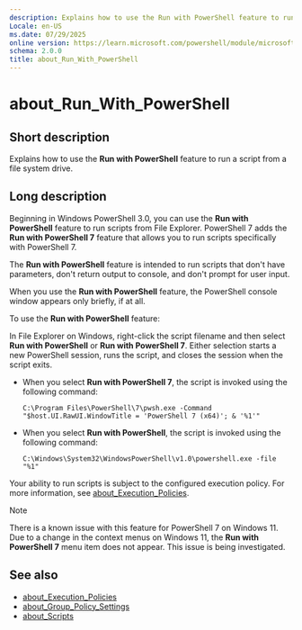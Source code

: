 ```yaml
---
description: Explains how to use the Run with PowerShell feature to run a script from a file system drive.
Locale: en-US
ms.date: 07/29/2025
online version: https://learn.microsoft.com/powershell/module/microsoft.powershell.core/about/about_run_with_powershell?view=powershell-7.6&WT.mc_id=ps-gethelp
schema: 2.0.0
title: about_Run_With_PowerShell
---
```


# about_Run_With_PowerShell

## Short description

Explains how to use the **Run with PowerShell** feature to run a script from a
file system drive.

## Long description

Beginning in Windows PowerShell 3.0, you can use the **Run with PowerShell**
feature to run scripts from File Explorer. PowerShell 7 adds the **Run with
PowerShell 7** feature that allows you to run scripts specifically with
PowerShell 7.

The **Run with PowerShell** feature is intended to run scripts that don't have
parameters, don't return output to console, and don't prompt for user input.

When you use the **Run with PowerShell** feature, the PowerShell console window
appears only briefly, if at all.

To use the **Run with PowerShell** feature:

In File Explorer on Windows, right-click the script filename and then select
**Run with PowerShell** or **Run with PowerShell 7**. Either selection starts a
new PowerShell session, runs the script, and closes the session when the script
exits.

- When you select **Run with PowerShell 7**, the script is invoked using the
  following command:

  ```
  C:\Program Files\PowerShell\7\pwsh.exe -Command "$host.UI.RawUI.WindowTitle = 'PowerShell 7 (x64)'; & '%1'"
  ```

- When you select **Run with PowerShell**, the script is invoked using the
  following command:

  ```
  C:\Windows\System32\WindowsPowerShell\v1.0\powershell.exe -file "%1"
  ```

Your ability to run scripts is subject to the configured execution policy. For
more information, see [about_Execution_Policies][01].

> [!NOTE]
> There is a known issue with this feature for PowerShell 7 on Windows 11. Due
> to a change in the context menus on Windows 11, the **Run with PowerShell 7**
> menu item does not appear. This issue is being investigated.

## See also

- [about_Execution_Policies][01]
- [about_Group_Policy_Settings][02]
- [about_Scripts][03]

<!-- link references -->
[01]: about_Execution_Policies.md
[02]: about_Group_Policy_Settings.md
[03]: about_Scripts.md
